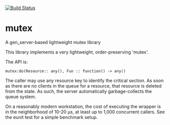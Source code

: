 [![Build Status](https://github.com/uwiger/mutex/actions/workflows/ci.yml/badge.svg?branch=main)](https://github.com/uwiger/mutex/actions/workflows/ci.yml)

# mutex
A gen_server-based lightweight mutex library

This library implements a very lightweight, order-preserving 'mutex'.

The API is:

`mutex:do(Resource:: any(), Fun :: function() -> any()`

The caller may use any resource key to identify the critical section.
As soon as there are no clients in the queue for a resource, that
resource is deleted from the state. As such, the server automatically
garbage-collects the queue system.

On a reasonably modern workstation, the cost of executing the wrapper
is in the neighborhood of 10-20 µs, at least up to 1,000 concurrent callers.
See the eunit test for a simple benchmark setup.
